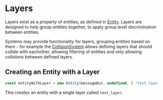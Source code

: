 # Layers

Layers exist as a property of entities, as defined in [Entity]. Layers are
designed to help group entities together, to apply group level discrimination
between entities. 

Systems may provide functionality for layers, grouping entities based on them -
for example the [CollisionSystem] allows defining layers that should collide
with eachother, allowing filtering of entities and only allowing collisions
between defined layers.

## Creating an Entity with a Layer

```typescript
const entityWithLayer = new Entity(messageBus, undefined, [ "test_layer" ]);
```

This creates an entity with a single layer called `test_layer`.

[Entity]:../../reference/classes/entity
[CollisionSystem]:../../reference/classes/collisionsystem